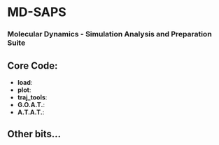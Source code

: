 # MD-SAPS
### Molecular Dynamics - Simulation Analysis and Preparation Suite

## Core Code:
- **load**:
- **plot**:
- **traj_tools**:
- **G.O.A.T.**:
- **A.T.A.T.**:

## Other bits...
